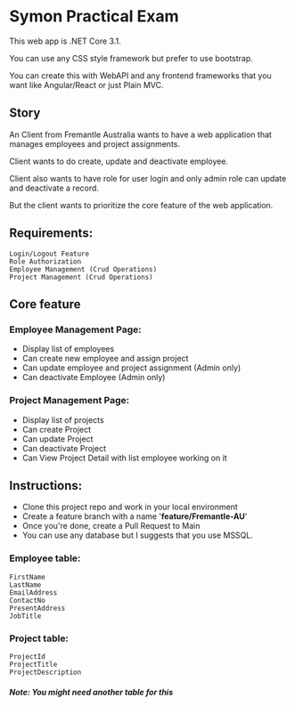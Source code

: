 # Symon Practical Exam
This web app is .NET Core 3.1. 

You can use any CSS style framework but prefer to use bootstrap.

You can create this with WebAPI and any frontend frameworks that you want like Angular/React or just Plain MVC.


## Story
An Client from Fremantle Australia wants to have a web application that manages employees and project assignments.

Client wants to do create, update and deactivate employee.

Client also wants to have role for user login and only admin role can update and deactivate a record.

But the client wants to prioritize the core feature of the web application.


## Requirements:
	Login/Logout Feature
	Role Authorization
	Employee Management (Crud Operations)
	Project Management (Crud Operations)

## Core feature
### Employee Management Page:
- Display list of employees
- Can create new employee and assign project
- Can update employee and project assignment (Admin only)
- Can deactivate Employee (Admin only)

### Project Management Page:
- Display list of projects
- Can create Project
- Can update Project
- Can deactivate Project
- Can View Project Detail with list employee working on it



## Instructions: 
- Clone this project repo and work in your local environment
- Create a feature branch with a name '**feature/Fremantle-AU**'
- Once you're done, create a Pull Request to Main
- You can use any database but I suggests that you use MSSQL.

### Employee table:
	FirstName
	LastName
	EmailAddress
	ContactNo
	PresentAddress
	JobTitle

### Project table:
	ProjectId
	ProjectTitle
	ProjectDescription

#### _Note: You might need another table for this_
